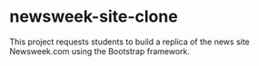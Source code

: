 # newsweek-site-clone
This project requests students to build a replica of the news site Newsweek.com using the Bootstrap framework.
